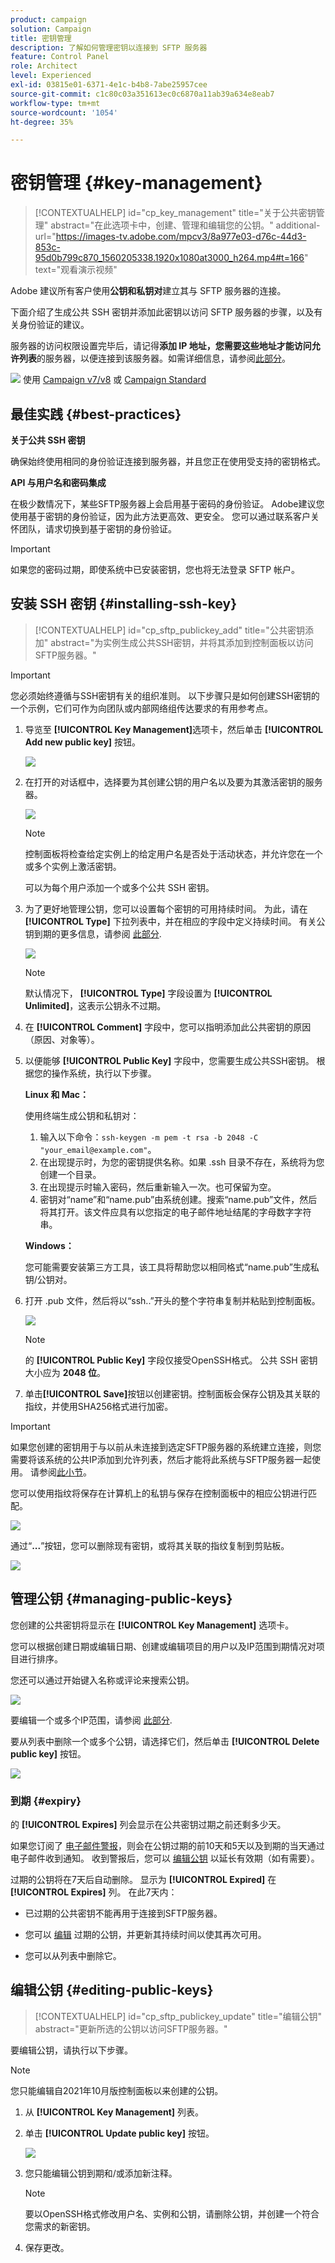 ```yaml
---
product: campaign
solution: Campaign
title: 密钥管理
description: 了解如何管理密钥以连接到 SFTP 服务器
feature: Control Panel
role: Architect
level: Experienced
exl-id: 03815e01-6371-4e1c-b4b8-7abe25957cee
source-git-commit: c1c80c03a351613ec0c6870a11ab39a634e8eab7
workflow-type: tm+mt
source-wordcount: '1054'
ht-degree: 35%

---
```


# 密钥管理 {#key-management}

>[!CONTEXTUALHELP]
>id="cp_key_management"
>title="关于公共密钥管理"
>abstract="在此选项卡中，创建、管理和编辑您的公钥。"
>additional-url="https://images-tv.adobe.com/mpcv3/8a977e03-d76c-44d3-853c-95d0b799c870_1560205338.1920x1080at3000_h264.mp4#t=166" text="观看演示视频"

Adobe 建议所有客户使用&#x200B;**公钥和私钥对**&#x200B;建立其与 SFTP 服务器的连接。

下面介绍了生成公共 SSH 密钥并添加此密钥以访问 SFTP 服务器的步骤，以及有关身份验证的建议。

服务器的访问权限设置完毕后，请记得&#x200B;**添加 IP 地址，您需要这些地址才能访问允许列表**&#x200B;的服务器，以便连接到该服务器。如需详细信息，请参阅[此部分](../../instances-settings/using/ip-allow-listing-instance-access.md)。

![](assets/do-not-localize/how-to-video.png) 使用 [Campaign v7/v8](https://experienceleague.adobe.com/docs/campaign-classic-learn/control-panel/sftp-management/generate-ssh-key.html#sftp-management) 或 [Campaign Standard](https://experienceleague.adobe.com/docs/campaign-standard-learn/control-panel/sftp-management/generate-ssh-key.html#sftp-management)

## 最佳实践 {#best-practices}

**关于公共 SSH 密钥**

确保始终使用相同的身份验证连接到服务器，并且您正在使用受支持的密钥格式。

**API 与用户名和密码集成**

在极少数情况下，某些SFTP服务器上会启用基于密码的身份验证。 Adobe建议您使用基于密钥的身份验证，因为此方法更高效、更安全。 您可以通过联系客户关怀团队，请求切换到基于密钥的身份验证。

>[!IMPORTANT]
>
>如果您的密码过期，即使系统中已安装密钥，您也将无法登录 SFTP 帐户。

## 安装 SSH 密钥 {#installing-ssh-key}

>[!CONTEXTUALHELP]
>id="cp_sftp_publickey_add"
>title="公共密钥添加"
>abstract="为实例生成公共SSH密钥，并将其添加到控制面板以访问SFTP服务器。"

>[!IMPORTANT]
>
>您必须始终遵循与SSH密钥有关的组织准则。 以下步骤只是如何创建SSH密钥的一个示例，它们可作为向团队或内部网络组传达要求的有用参考点。

1. 导览至 **[!UICONTROL Key Management]**&#x200B;选项卡，然后单击 **[!UICONTROL Add new public key]** 按钮。

   ![](assets/key0.png)

1. 在打开的对话框中，选择要为其创建公钥的用户名以及要为其激活密钥的服务器。

   ![](assets/key1.png)

   >[!NOTE]
   >
   >控制面板将检查给定实例上的给定用户名是否处于活动状态，并允许您在一个或多个实例上激活密钥。
   >
   >可以为每个用户添加一个或多个公共 SSH 密钥。

1. 为了更好地管理公钥，您可以设置每个密钥的可用持续时间。 为此，请在 **[!UICONTROL Type]** 下拉列表中，并在相应的字段中定义持续时间。 有关公钥到期的更多信息，请参阅 [此部分](#expiry).

   ![](assets/key_expiry.png)

   >[!NOTE]
   >
   >默认情况下， **[!UICONTROL Type]** 字段设置为 **[!UICONTROL Unlimited]**，这表示公钥永不过期。

1. 在 **[!UICONTROL Comment]** 字段中，您可以指明添加此公共密钥的原因（原因、对象等）。

1. 以便能够 **[!UICONTROL Public Key]** 字段中，您需要生成公共SSH密钥。 根据您的操作系统，执行以下步骤。

   **Linux 和 Mac：**

   使用终端生成公钥和私钥对：
   1. 输入以下命令：`ssh-keygen -m pem -t rsa -b 2048 -C "your_email@example.com"`。
   1. 在出现提示时，为您的密钥提供名称。如果 .ssh 目录不存在，系统将为您创建一个目录。
   1. 在出现提示时输入密码，然后重新输入一次。也可保留为空。
   1. 密钥对“name”和“name.pub”由系统创建。搜索“name.pub”文件，然后将其打开。该文件应具有以您指定的电子邮件地址结尾的字母数字字符串。

   **Windows：**

   您可能需要安装第三方工具，该工具将帮助您以相同格式“name.pub”生成私钥/公钥对。

1. 打开 .pub 文件，然后将以“ssh..”开头的整个字符串复制并粘贴到控制面板。

   ![](assets/publickey.png)

   >[!NOTE]
   >
   >的 **[!UICONTROL Public Key]** 字段仅接受OpenSSH格式。 公共 SSH 密钥大小应为 **2048 位**。

1. 单击&#x200B;**[!UICONTROL Save]**&#x200B;按钮以创建密钥。控制面板会保存公钥及其关联的指纹，并使用SHA256格式进行加密。

>[!IMPORTANT]
>
>如果您创建的密钥用于与以前从未连接到选定SFTP服务器的系统建立连接，则您需要将该系统的公共IP添加到允许列表，然后才能将此系统与SFTP服务器一起使用。 请参阅[此小节](ip-range-allow-listing.md)。

您可以使用指纹将保存在计算机上的私钥与保存在控制面板中的相应公钥进行匹配。

![](assets/fingerprint_compare.png)

通过“**...**”按钮，您可以删除现有密钥，或将其关联的指纹复制到剪贴板。

![](assets/key_options.png)

## 管理公钥 {#managing-public-keys}

您创建的公共密钥将显示在 **[!UICONTROL Key Management]** 选项卡。

您可以根据创建日期或编辑日期、创建或编辑项目的用户以及IP范围到期情况对项目进行排序。

您还可以通过开始键入名称或评论来搜索公钥。

![](assets/control_panel_key_management_sort.png)

要编辑一个或多个IP范围，请参阅 [此部分](#editing-public-keys).

要从列表中删除一个或多个公钥，请选择它们，然后单击 **[!UICONTROL Delete public key]** 按钮。

![](assets/control_panel_delete_key.png)

### 到期 {#expiry}

的 **[!UICONTROL Expires]** 列会显示在公共密钥过期之前还剩多少天。

如果您订阅了 [电子邮件警报](../../performance-monitoring/using/email-alerting.md)，则会在公钥过期的前10天和5天以及到期的当天通过电子邮件收到通知。 收到警报后，您可以 [编辑公钥](#editing-public-keys) 以延长有效期（如有需要）。

过期的公钥将在7天后自动删除。 显示为 **[!UICONTROL Expired]** 在 **[!UICONTROL Expires]** 列。 在此7天内：

* 已过期的公共密钥不能再用于连接到SFTP服务器。

* 您可以 [编辑](#editing-public-keys) 过期的公钥，并更新其持续时间以使其再次可用。

* 您可以从列表中删除它。

## 编辑公钥 {#editing-public-keys}

>[!CONTEXTUALHELP]
>id="cp_sftp_publickey_update"
>title="编辑公钥"
>abstract="更新所选的公钥以访问SFTP服务器。"

要编辑公钥，请执行以下步骤。

>[!NOTE]
>
>您只能编辑自2021年10月版控制面板以来创建的公钥。

1. 从 **[!UICONTROL Key Management]** 列表。
1. 单击 **[!UICONTROL Update public key]** 按钮。

   ![](assets/control_panel_edit_key.png)

1. 您只能编辑公钥到期和/或添加新注释。

   >[!NOTE]
   >
   >要以OpenSSH格式修改用户名、实例和公钥，请删除公钥，并创建一个符合您需求的新密钥。

1. 保存更改。
